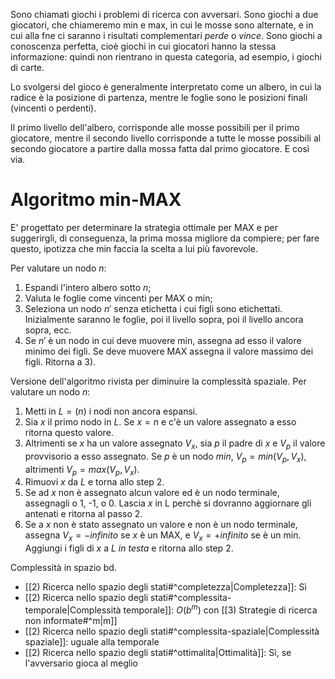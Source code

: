Sono chiamati giochi i problemi di ricerca con avversari.
Sono giochi a due giocatori, che chiameremo min e max, in cui le mosse sono alternate, e in cui alla fne ci saranno i risultati complementari *perde* o *vince*.
Sono giochi a conoscenza perfetta, cioè giochi in cui giocatori hanno la stessa informazione: quindi non rientrano in questa categoria, ad esempio, i giochi di carte.

Lo svolgersi del gioco è generalmente interpretato come un albero, in cui la radice è la posizione di partenza, mentre le foglie sono le posizioni finali (vincenti o perdenti).

Il primo livello dell'albero, corrisponde alle mosse possibili per il primo giocatore, mentre il secondo livello corrisponde a tutte le mosse possibili al secondo giocatore a partire dalla mossa fatta dal primo giocatore. E così via.

# Algoritmo min-MAX

E' progettato per determinare la strategia ottimale per MAX e per suggerirgli, di conseguenza, la prima mossa migliore da compiere; per fare questo, ipotizza che min faccia la scelta a lui più favorevole.

Per valutare un nodo $n$:
1) Espandi l'intero albero sotto $n$;
2) Valuta le foglie come vincenti per MAX o min;
3) Seleziona un nodo $n'$ senza etichetta i cui figli sono etichettati. Inizialmente saranno le foglie, poi il livello sopra, poi il livello ancora sopra, ecc. 
4) Se $n'$ è un nodo in cui deve muovere min, assegna ad esso il valore minimo dei figli. Se deve muovere MAX assegna il valore massimo dei figli. Ritorna a 3).

Versione dell'algoritmo rivista per diminuire la complessità spaziale.
Per valutare un nodo $n$:
1) Metti in $L = (n)$ i nodi non ancora espansi.
2) Sia $x$ il primo nodo in $L$. Se $x = n$ e c'è un valore assegnato a esso ritorna questo valore.
3) Altrimenti se $x$ ha un valore assegnato $V_x$, sia $p$ il padre di $x$ e $V_p$ il valore provvisorio a esso assegnato. Se $p$ è un nodo *min*, $V_p= min(V_p,V_x)$, altrimenti $V_p=max(V_p,V_x)$. 
5) Rimuovi $x$ da $L$ e torna allo step 2.
6) Se ad $x$ non è assegnato alcun valore ed è un nodo terminale, assegnagli o 1, -1, o 0. Lascia $x$ in L perchè si dovranno aggiornare gli antenati e ritorna al passo 2. 
7) Se a $x$ non è stato assegnato un valore e non è un nodo terminale, assegna $V_x = -infinito$ se $x$ è un MAX, e $V_x = +infinito$ se è un min. Aggiungi i figli di $x$ a $L$ *in testa* e ritorna allo step 2.

Complessità in spazio bd.


- [[2) Ricerca nello spazio degli stati#^completezza|Completezza]]: Sì
- [[2) Ricerca nello spazio degli stati#^complessita-temporale|Complessità temporale]]:  $O(b^{m})$ con [[3) Strategie di ricerca non informate#^m|m]]
- [[2) Ricerca nello spazio degli stati#^complessita-spaziale|Complessità spaziale]]: uguale alla temporale
- [[2) Ricerca nello spazio degli stati#^ottimalita|Ottimalità]]: Sì, se l'avversario gioca al meglio